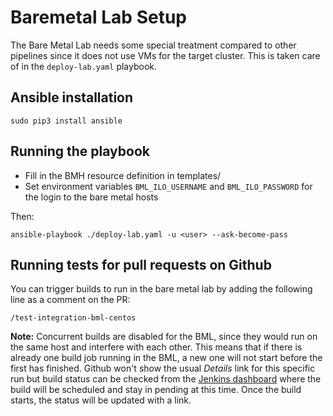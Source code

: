 # Baremetal Lab Setup

The Bare Metal Lab needs some special treatment compared to other pipelines since it does not use VMs for the target cluster.
This is taken care of in the `deploy-lab.yaml` playbook.

## Ansible installation

`sudo pip3 install ansible`

## Running the playbook

* Fill in the BMH resource definition in templates/
* Set environment variables `BML_ILO_USERNAME` and `BML_ILO_PASSWORD` for the login to the bare metal hosts

Then:

`ansible-playbook ./deploy-lab.yaml -u <user> --ask-become-pass`

## Running tests for pull requests on Github

You can trigger builds to run in the bare metal lab by adding the following line as a comment on the PR:

```
/test-integration-bml-centos
```

**Note:** Concurrent builds are disabled for the BML, since they would run on the same host and interfere with each other.
This means that if there is already one build job running in the BML, a new one will not start before the first has finished.
Github won't show the usual *Details* link for this specific run but build status can be checked from the [Jenkins dashboard](https://jenkins.nordix.org/job/airship_metal3io_project_infra_bml_integration_tests_centos/) where the build will be scheduled and stay in pending at this time.
Once the build starts, the status will be updated with a link.
